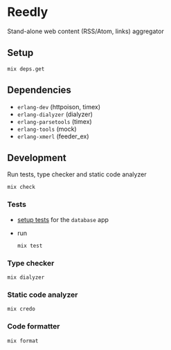 # Reedly

Stand-alone web content (RSS/Atom, links) aggregator


## Setup

    mix deps.get


## Dependencies

  * `erlang-dev` (httpoison, timex)
  * `erlang-dialyzer` (dialyzer)
  * `erlang-parsetools` (timex)
  * `erlang-tools` (mock)
  * `erlang-xmerl` (feeder_ex)


## Development

Run tests, type checker and static code analyzer

    mix check

### Tests

  * [setup tests](apps/database#tests) for the `database` app
  * run

        mix test

### Type checker

    mix dialyzer

### Static code analyzer

    mix credo

### Code formatter

    mix format
